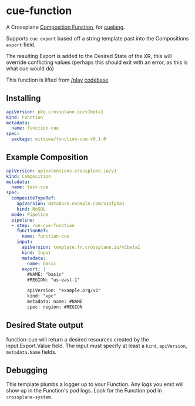 # cue-function

A Crossplane [Composition Function](https://docs.crossplane.io/latest/concepts/composition-functions/), for [cuelang](https://cuelang.org/).

Supports `cue export` based off a string template past into the Compositions `export` field.

The resulting Export is added to the Desired State of the XR, this will override conflicting values (perhaps this should exit with an error, as this is what cue would do)

This function is lifted from [/play](https://cuelang.org/play) [codebase](https://github.com/cue-lang/cuelang.org/blob/master/play/main.go)

## Installing

```yaml
apiVersion: pkg.crossplane.io/v1beta1
kind: Function
metadata:
  name: function-cue
spec:
  package: mitsuwa/function-cue:v0.1.0
```

## Example Composition

```yaml
apiVersion: apiextensions.crossplane.io/v1
kind: Composition
metadata:
  name: test-cue
spec:
  compositeTypeRef:
    apiVersion: database.example.com/v1alpha1
    kind: NoSQL
  mode: Pipeline
  pipeline:
  - step: run-cue-function
    functionRef:
      name: function-cue
    input:
      apiVersion: template.fn.crossplane.io/v1beta1
      kind: Input
      metadata:
        name: basic
      export: |
        #NAME: "basic"
        #REGION: "us-east-1"

        apiVersion: "example.org/v1"
        kind: "vpc"
        metadata: name: #NAME
        spec: region: #REGION
```

## Desired State output

function-cue will return a desired resources created by the input.Export.Value field.  The input must specify at least a `kind`, `apiVersion`, `metadata.Name` fields.

## Debugging

This template plumbs a logger up to your Function. Any logs you emit will show
up in the Function's pod logs. Look for the Function pod in `crossplane-system`.

[Crossplane]: https://crossplane.io
[function-design]: https://github.com/crossplane/crossplane/blob/3996f20/design/design-doc-composition-functions.md
[function-pr]: https://github.com/crossplane/crossplane/pull/4500
[new-crossplane-issue]: https://github.com/crossplane/crossplane/issues/new?assignees=&labels=enhancement&projects=&template=feature_request.md
[install-master-docs]: https://docs.crossplane.io/v1.13/software/install/#install-pre-release-crossplane-versions
[proto-schema]: https://github.com/crossplane/function-sdk-go/blob/main/proto/v1beta1/run_function.proto
[grpcurl]: https://github.com/fullstorydev/grpcurl